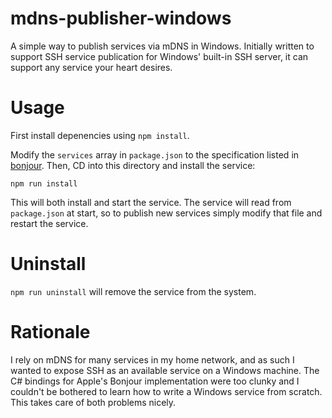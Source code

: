 # mdns-publisher-windows

A simple way to publish services via mDNS in Windows. Initially written to support SSH service publication for Windows' built-in SSH server, it can support any service your heart desires.

# Usage

First install depenencies using `npm install`.

Modify the `services` array in `package.json` to the specification listed in [bonjour](https://github.com/watson/bonjour#publishing). Then, CD into this directory and install the service:

`npm run install`

This will both install and start the service. The service will read from `package.json` at start, so to publish new services simply modify that file and restart the service.

# Uninstall

`npm run uninstall` will remove the service from the system.

# Rationale

I rely on mDNS for many services in my home network, and as such I wanted to expose SSH as an available service on a Windows machine. The C# bindings for Apple's Bonjour implementation were too clunky and I couldn't be bothered to learn how to write a Windows service from scratch. This takes care of both problems nicely.
